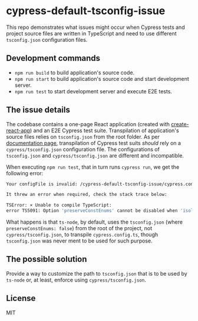 # cypress-default-tsconfig-issue

This repo demonstrates what issues might occur when Cypress tests and project source files are written in TypeScript and need to use different `tsconfig.json` configuration files.

## Development commands

- `npm run build` to build application's source code.
- `npm run start` to build application's source code and start development server.
- `npm run test` to start development server and execute E2E tests.

## The issue details

The codebase contains a one-page React application (created with [create-react-app](https://github.com/facebook/create-react-app)) and an E2E Cypress test suite. Transpilation of application's source files relies on `tsconfig.json` from the root folder. As per [documentation page](https://docs.cypress.io/guides/tooling/typescript-support#Install-TypeScript), transpilation of Cypress test suits _should_ rely on a `cypress/tsconfig.json` configuration file. The configurations of `tsconfig.json` and `cypress/tsconfig.json` are different and incompatible.

When executing `npm run test`, that in turn runs `cypress run`, we get the following error:

```sh
Your configFile is invalid: /cypress-default-tsconfig-issue/cypress.config.ts

It threw an error when required, check the stack trace below:

TSError: ⨯ Unable to compile TypeScript:
error TS5091: Option 'preserveConstEnums' cannot be disabled when 'isolatedModules' is enabled.
```

What happens is that `ts-node`, by default, uses the `tsconfig.json` (where `preserveConstEnums: false`) from the root of the project, not `cypress/tsconfig.json`, to transpile `cypress.config.ts`, though `tsconfig.json` was never ment to be used for such purpose.

## The possible solution

Provide a way to customize the path to `tsconfig.json` that is to be used by `ts-node` or, at least, enforce using `cypress/tsconfig.json`.

## License

MIT
